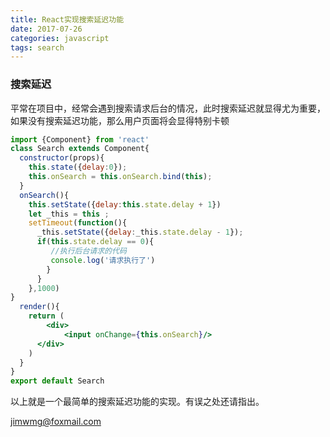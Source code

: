 ```yaml
---
title: React实现搜索延迟功能
date: 2017-07-26
categories: javascript
tags: search
---
```


### 搜索延迟

平常在项目中，经常会遇到搜索请求后台的情况，此时搜索延迟就显得尤为重要，如果没有搜索延迟功能，那么用户页面将会显得特别卡顿

```jsx
import {Component} from 'react'
class Search extends Component{
  constructor(props){
    this.state({delay:0});
    this.onSearch = this.onSearch.bind(this);
  }
  onSearch(){
    this.setState({delay:this.state.delay + 1})
    let _this = this ;
	setTimeout(function(){
      _this.setState({delay:_this.state.delay - 1});
      if(this.state.delay == 0){
       	 //执行后台请求的代码
   		 console.log('请求执行了')
  		}
      }
	},1000)
}
  render(){
    return (
    	<div>
	      	<input onChange={this.onSearch}/>
      </div>
    )
  }
}
export default Search
```

以上就是一个最简单的搜索延迟功能的实现。有误之处还请指出。

jimwmg@foxmail.com
